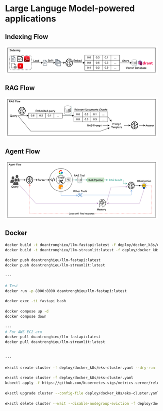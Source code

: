 # Large Languge Model-powered applications

## Indexing Flow

![Indexing Flow](./diagrams/Indexing%20Flow.jpeg)

## RAG Flow

![RAG Flow](./diagrams/RAG%20Flow.jpeg)

## Agent Flow

![Agent Flow](./diagrams/Agent%20Flow.jpeg)

## Docker

```bash
docker build -t doantronghieu/llm-fastapi:latest -f deploy/docker_k8s/docker-files/Dockerfile.fastapi .
docker build -t doantronghieu/llm-streamlit:latest -f deploy/docker_k8s/docker-files/Dockerfile.streamlit .

docker push doantronghieu/llm-fastapi:latest
docker push doantronghieu/llm-streamlit:latest

---

# Test
docker run -p 8000:8000 doantronghieu/llm-fastapi:latest

docker exec -ti fastapi bash

docker compose up -d
docker compose down

---
# For AWS EC2 arm
docker pull doantronghieu/llm-fastapi:latest
docker pull doantronghieu/llm-streamlit:latest


---

eksctl create cluster -f deploy/docker_k8s/eks-cluster.yaml --dry-run

eksctl create cluster -f deploy/docker_k8s/eks-cluster.yaml
kubectl apply -f https://github.com/kubernetes-sigs/metrics-server/releases/latest/download/components.yaml

eksctl upgrade cluster --config-file deploy/docker_k8s/eks-cluster.yaml

eksctl delete cluster --wait --disable-nodegroup-eviction -f deploy/docker_k8s/eks-cluster.yaml 

```
